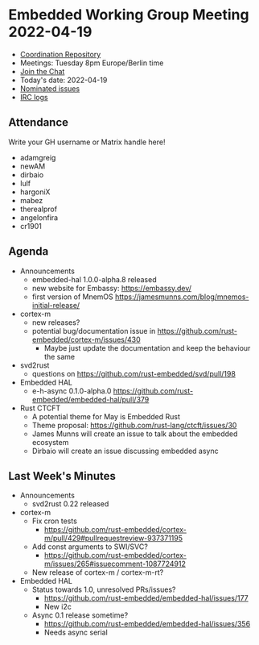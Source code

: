 # Embedded Working Group Meeting 2022-04-19

* [Coordination Repository]
* Meetings: Tuesday 8pm Europe/Berlin time
* [Join the Chat]
* Today's date: 2022-04-19
* [Nominated issues](https://github.com/search?q=org%3Arust-embedded+label%3Anominated+is%3Aopen&type=Issues)
* [IRC logs]

[Coordination Repository]: https://github.com/rust-embedded/wg
[Join the Chat]: https://riot.im/app/#/room/#rust-embedded:matrix.org
[IRC logs]: https://libera.irclog.whitequark.org/rust-embedded/2022-04-19

## Attendance

Write your GH username or Matrix handle here!

* adamgreig
* newAM
* dirbaio
* lulf
* hargoniX
* mabez
* therealprof
* angelonfira
* cr1901

## Agenda

* Announcements
    * embedded-hal 1.0.0-alpha.8 released
    * new website for Embassy: https://embassy.dev/
    * first version of MnemOS https://jamesmunns.com/blog/mnemos-initial-release/
* cortex-m
    * new releases?
    * potential bug/documentation issue in https://github.com/rust-embedded/cortex-m/issues/430
        * Maybe just update the documentation and keep the behaviour the same
* svd2rust
    * questions on https://github.com/rust-embedded/svd/pull/198
* Embedded HAL
    * e-h-async 0.1.0-alpha.0 https://github.com/rust-embedded/embedded-hal/pull/379
* Rust CTCFT
    * A potential theme for May is Embedded Rust
    * Theme proposal: https://github.com/rust-lang/ctcft/issues/30
    * James Munns will create an issue to talk about the embedded ecosystem
    * Dirbaio will create an issue discussing embedded async

## Last Week's Minutes

* Announcements
    * svd2rust 0.22 released
* cortex-m
    * Fix cron tests
        * https://github.com/rust-embedded/cortex-m/pull/429#pullrequestreview-937371195
    * Add const arguments to SWI/SVC?
        * https://github.com/rust-embedded/cortex-m/issues/265#issuecomment-1087724912
    * New release of cortex-m / cortex-m-rt?
* Embedded HAL
    * Status towards 1.0, unresolved PRs/issues?
        * https://github.com/rust-embedded/embedded-hal/issues/177
        * New i2c
    * Async 0.1 release sometime?
        * https://github.com/rust-embedded/embedded-hal/issues/356
        * Needs async serial
